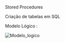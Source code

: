 Stored Procedures

Criação de tabelas em SQL

Modelo Lógico :

![Modelo_logico](https://github.com/LucasMoyaa/Stored/assets/134982287/ff2de0c5-daa8-41f8-83c5-a9c97c50e98a)
